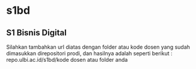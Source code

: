 # s1bd
## S1 Bisnis Digital

Silahkan tambahkan url diatas dengan folder atau kode dosen yang sudah dimasukkan direpositori prodi, dan hasilnya adalah seperti berikut : repo.ulbi.ac.id/s1bd/kode dosen atau folder anda
